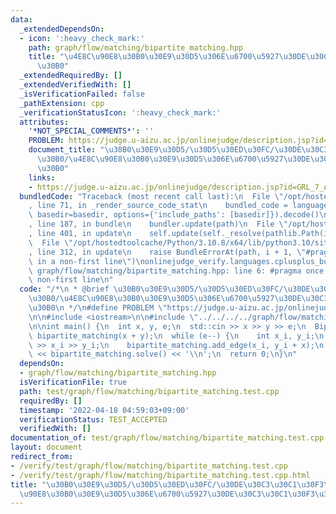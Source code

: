 ```yaml
---
data:
  _extendedDependsOn:
  - icon: ':heavy_check_mark:'
    path: graph/flow/matching/bipartite_matching.hpp
    title: "\u4E8C\u90E8\u30B0\u30E9\u30D5\u306E\u6700\u5927\u30DE\u30C3\u30C1\u30F3\
      \u30B0"
  _extendedRequiredBy: []
  _extendedVerifiedWith: []
  _isVerificationFailed: false
  _pathExtension: cpp
  _verificationStatusIcon: ':heavy_check_mark:'
  attributes:
    '*NOT_SPECIAL_COMMENTS*': ''
    PROBLEM: https://judge.u-aizu.ac.jp/onlinejudge/description.jsp?id=GRL_7_A
    document_title: "\u30B0\u30E9\u30D5/\u30D5\u30ED\u30FC/\u30DE\u30C3\u30C1\u30F3\
      \u30B0/\u4E8C\u90E8\u30B0\u30E9\u30D5\u306E\u6700\u5927\u30DE\u30C3\u30C1\u30F3\
      \u30B0"
    links:
    - https://judge.u-aizu.ac.jp/onlinejudge/description.jsp?id=GRL_7_A
  bundledCode: "Traceback (most recent call last):\n  File \"/opt/hostedtoolcache/Python/3.10.8/x64/lib/python3.10/site-packages/onlinejudge_verify/documentation/build.py\"\
    , line 71, in _render_source_code_stat\n    bundled_code = language.bundle(stat.path,\
    \ basedir=basedir, options={'include_paths': [basedir]}).decode()\n  File \"/opt/hostedtoolcache/Python/3.10.8/x64/lib/python3.10/site-packages/onlinejudge_verify/languages/cplusplus.py\"\
    , line 187, in bundle\n    bundler.update(path)\n  File \"/opt/hostedtoolcache/Python/3.10.8/x64/lib/python3.10/site-packages/onlinejudge_verify/languages/cplusplus_bundle.py\"\
    , line 401, in update\n    self.update(self._resolve(pathlib.Path(included), included_from=path))\n\
    \  File \"/opt/hostedtoolcache/Python/3.10.8/x64/lib/python3.10/site-packages/onlinejudge_verify/languages/cplusplus_bundle.py\"\
    , line 312, in update\n    raise BundleErrorAt(path, i + 1, \"#pragma once found\
    \ in a non-first line\")\nonlinejudge_verify.languages.cplusplus_bundle.BundleErrorAt:\
    \ graph/flow/matching/bipartite_matching.hpp: line 6: #pragma once found in a\
    \ non-first line\n"
  code: "/*\n * @brief \u30B0\u30E9\u30D5/\u30D5\u30ED\u30FC/\u30DE\u30C3\u30C1\u30F3\
    \u30B0/\u4E8C\u90E8\u30B0\u30E9\u30D5\u306E\u6700\u5927\u30DE\u30C3\u30C1\u30F3\
    \u30B0\n */\n#define PROBLEM \"https://judge.u-aizu.ac.jp/onlinejudge/description.jsp?id=GRL_7_A\"\
    \n\n#include <iostream>\n\n#include \"../../../../graph/flow/matching/bipartite_matching.hpp\"\
    \n\nint main() {\n  int x, y, e;\n  std::cin >> x >> y >> e;\n  BipartiteMatching\
    \ bipartite_matching(x + y);\n  while (e--) {\n    int x_i, y_i;\n    std::cin\
    \ >> x_i >> y_i;\n    bipartite_matching.add_edge(x_i, y_i + x);\n  }\n  std::cout\
    \ << bipartite_matching.solve() << '\\n';\n  return 0;\n}\n"
  dependsOn:
  - graph/flow/matching/bipartite_matching.hpp
  isVerificationFile: true
  path: test/graph/flow/matching/bipartite_matching.test.cpp
  requiredBy: []
  timestamp: '2022-04-18 04:59:03+09:00'
  verificationStatus: TEST_ACCEPTED
  verifiedWith: []
documentation_of: test/graph/flow/matching/bipartite_matching.test.cpp
layout: document
redirect_from:
- /verify/test/graph/flow/matching/bipartite_matching.test.cpp
- /verify/test/graph/flow/matching/bipartite_matching.test.cpp.html
title: "\u30B0\u30E9\u30D5/\u30D5\u30ED\u30FC/\u30DE\u30C3\u30C1\u30F3\u30B0/\u4E8C\
  \u90E8\u30B0\u30E9\u30D5\u306E\u6700\u5927\u30DE\u30C3\u30C1\u30F3\u30B0"
---
```

